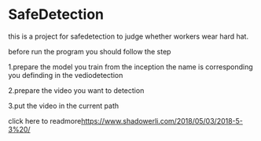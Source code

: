 # SafeDetection
this is a project for safedetection to judge whether workers wear hard hat.

before run the program you should follow the step

1.prepare the model you train from the inception the name is corresponding you definding in the vediodetection

2.prepare the video you want to detection

3.put the video in the current path

click here to readmore<https://www.shadowerli.com/2018/05/03/2018-5-3%20/>


